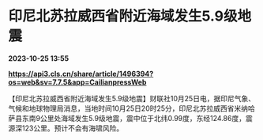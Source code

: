 # 印尼北苏拉威西省附近海域发生5.9级地震

**2023-10-25 13:55**

**https://api3.cls.cn/share/article/1496394?os=web&sv=7.7.5&app=CailianpressWeb**

【印尼北苏拉威西省附近海域发生5.9级地震】财联社10月25日电，据印尼气象、气候和地球物理局消息，当地时间10月25日20时25分，印尼北苏拉威西省米纳哈萨县东南9公里处海域发生5.9级地震，震中位于北纬0.99度，东经124.86度，震源深123公里。预计不会有海啸风险。